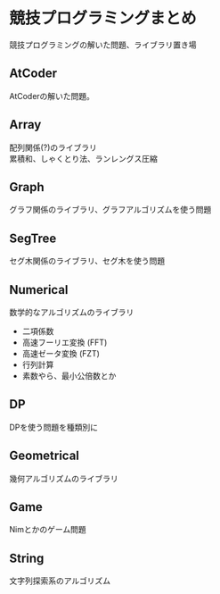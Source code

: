 # 競技プログラミングまとめ

競技プログラミングの解いた問題、ライブラリ置き場

## AtCoder
AtCoderの解いた問題。

## Array
配列関係(?)のライブラリ  
累積和、しゃくとり法、ランレングス圧縮  

## Graph
グラフ関係のライブラリ、グラフアルゴリズムを使う問題

## SegTree
セグ木関係のライブラリ、セグ木を使う問題

## Numerical
数学的なアルゴリズムのライブラリ  
- 二項係数
- 高速フーリエ変換 (FFT)
- 高速ゼータ変換 (FZT)
- 行列計算
- 素数やら、最小公倍数とか

## DP
DPを使う問題を種類別に

## Geometrical
幾何アルゴリズムのライブラリ

## Game
Nimとかのゲーム問題

## String
文字列探索系のアルゴリズム

